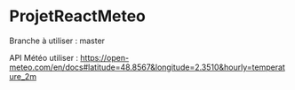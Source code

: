 # ProjetReactMeteo

Branche à utiliser : master

API Météo utiliser : https://open-meteo.com/en/docs#latitude=48.8567&longitude=2.3510&hourly=temperature_2m
